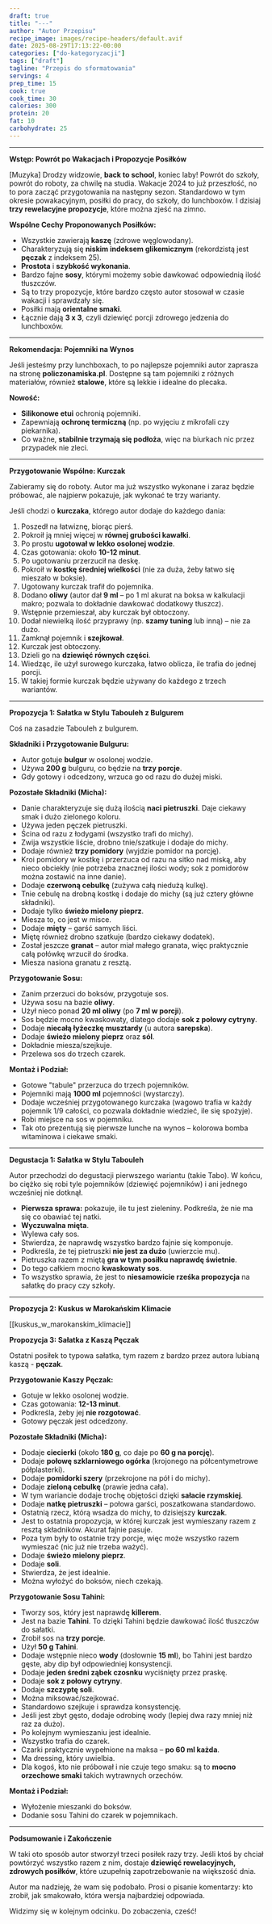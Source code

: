 ```yaml
---
draft: true
title: "---"
author: "Autor Przepisu"
recipe_image: images/recipe-headers/default.avif
date: 2025-08-29T17:13:22-00:00
categories: ["do-kategoryzacji"]
tags: ["draft"]
tagline: "Przepis do sformatowania"
servings: 4
prep_time: 15
cook: true
cook_time: 30
calories: 300
protein: 20
fat: 10
carbohydrate: 25
---
```

---

**Wstęp: Powrót po Wakacjach i Propozycje Posiłków**

[Muzyka]
Drodzy widzowie, **back to school**, koniec laby! Powrót do szkoły, powrót do roboty, za chwilę na studia. Wakacje 2024 to już przeszłość, no to pora zacząć przygotowania na następny sezon. Standardowo w tym okresie powakacyjnym, posiłki do pracy, do szkoły, do lunchboxów. I dzisiaj **trzy rewelacyjne propozycje**, które można zjeść na zimno.

**Wspólne Cechy Proponowanych Posiłków:**

*   Wszystkie zawierają **kaszę** (zdrowe węglowodany).
*   Charakteryzują się **niskim indeksem glikemicznym** (rekordzistą jest **pęczak** z indeksem 25).
*   **Prostota** i **szybkość wykonania**.
*   Bardzo fajne **sosy**, którymi możemy sobie dawkować odpowiednią ilość tłuszczów.
*   Są to trzy propozycje, które bardzo często autor stosował w czasie wakacji i sprawdzały się.
*   Posiłki mają **orientalne smaki**.
*   Łącznie dają **3 x 3**, czyli dziewięć porcji zdrowego jedzenia do lunchboxów.

---

**Rekomendacja: Pojemniki na Wynos**

Jeśli jesteśmy przy lunchboxach, to po najlepsze pojemniki autor zaprasza na stronę **policzonamiska.pl**. Dostępne są tam pojemniki z różnych materiałów, również **stalowe**, które są lekkie i idealne do plecaka.

**Nowość:**
*   **Silikonowe etui** ochronią pojemniki.
*   Zapewniają **ochronę termiczną** (np. po wyjęciu z mikrofali czy piekarnika).
*   Co ważne, **stabilnie trzymają się podłoża**, więc na biurkach nic przez przypadek nie zleci.

---

**Przygotowanie Wspólne: Kurczak**

Zabieramy się do roboty. Autor ma już wszystko wykonane i zaraz będzie próbować, ale najpierw pokazuje, jak wykonać te trzy warianty.

Jeśli chodzi o **kurczaka**, którego autor dodaje do każdego dania:
1.  Poszedł na łatwiznę, biorąc pierś.
2.  Pokroił ją mniej więcej w **równej grubości kawałki**.
3.  Po prostu **ugotował w lekko osolonej wodzie**.
4.  Czas gotowania: około **10-12 minut**.
5.  Po ugotowaniu przerzucił na deskę.
6.  Pokroił w **kostkę średniej wielkości** (nie za duża, żeby łatwo się mieszało w boksie).
7.  Ugotowany kurczak trafił do pojemnika.
8.  Dodano **oliwy** (autor dał **9 ml** – po 1 ml akurat na boksa w kalkulacji makro; pozwala to dokładnie dawkować dodatkowy tłuszcz).
9.  Wstępnie przemieszał, aby kurczak był obtoczony.
10. Dodał niewielką ilość przyprawy (np. **szamy tuning** lub inną) – nie za dużo.
11. Zamknął pojemnik i **szejkował**.
12. Kurczak jest obtoczony.
13. Dzieli go na **dziewięć równych części**.
14. Wiedząc, ile użył surowego kurczaka, łatwo oblicza, ile trafia do jednej porcji.
15. W takiej formie kurczak będzie używany do każdego z trzech wariantów.

---

**Propozycja 1: Sałatka w Stylu Tabouleh z Bulgurem**

Coś na zasadzie Tabouleh z bulgurem.

**Składniki i Przygotowanie Bulguru:**
*   Autor gotuje **bulgur** w osolonej wodzie.
*   Używa **200 g** bulguru, co będzie na **trzy porcje**.
*   Gdy gotowy i odcedzony, wrzuca go od razu do dużej miski.

**Pozostałe Składniki (Micha):**
*   Danie charakteryzuje się dużą ilością **naci pietruszki**. Daje ciekawy smak i dużo zielonego koloru.
*   Używa jeden pęczek pietruszki.
*   Ścina od razu z łodygami (wszystko trafi do michy).
*   Zwija wszystkie liście, drobno tnie/szatkuje i dodaje do michy.
*   Dodaje również **trzy pomidory** (wyjdzie pomidor na porcję).
*   Kroi pomidory w kostkę i przerzuca od razu na sitko nad miską, aby nieco obciekły (nie potrzeba znacznej ilości wody; sok z pomidorów można zostawić na inne danie).
*   Dodaje **czerwoną cebulkę** (zużywa całą niedużą kulkę).
*   Tnie cebulę na drobną kostkę i dodaje do michy (są już cztery główne składniki).
*   Dodaje tylko **świeżo mielony pieprz**.
*   Miesza to, co jest w misce.
*   Dodaje **mięty** – garść samych liści.
*   Miętę również drobno szatkuje (bardzo ciekawy dodatek).
*   Został jeszcze **granat** – autor miał małego granata, więc praktycznie całą połówkę wrzucił do środka.
*   Miesza nasiona granatu z resztą.

**Przygotowanie Sosu:**
*   Zanim przerzuci do boksów, przygotuje sos.
*   Używa sosu na bazie **oliwy**.
*   Użył nieco ponad **20 ml oliwy** (po **7 ml w porcji**).
*   Sos będzie mocno kwaskowaty, dlatego dodaje **sok z połowy cytryny**.
*   Dodaje **niecałą łyżeczkę musztardy** (u autora **sarepska**).
*   Dodaje **świeżo mielony pieprz** oraz **sól**.
*   Dokładnie miesza/szejkuje.
*   Przelewa sos do trzech czarek.

**Montaż i Podział:**
*   Gotowe "tabule" przerzuca do trzech pojemników.
*   Pojemniki mają **1000 ml** pojemności (wystarczy).
*   Dodaje wcześniej przygotowanego kurczaka (wagowo trafia w każdy pojemnik 1/9 całości, co pozwala dokładnie wiedzieć, ile się spożyje).
*   Robi miejsce na sos w pojemniku.
*   Tak oto prezentują się pierwsze lunche na wynos – kolorowa bomba witaminowa i ciekawe smaki.

---

**Degustacja 1: Sałatka w Stylu Tabouleh**

Autor przechodzi do degustacji pierwszego wariantu (takie Tabo). W końcu, bo ciężko się robi tyle pojemników (dziewięć pojemników) i ani jednego wcześniej nie dotknął.

*   **Pierwsza sprawa:** pokazuje, ile tu jest zieleniny. Podkreśla, że nie ma się co obawiać tej natki.
*   **Wyczuwalna mięta**.
*   Wylewa cały sos.
*   Stwierdza, że naprawdę wszystko bardzo fajnie się komponuje.
*   Podkreśla, że tej pietruszki **nie jest za dużo** (uwierzcie mu).
*   Pietruszka razem z miętą **gra w tym posiłku naprawdę świetnie**.
*   Do tego całkiem mocno **kwaskowaty sos**.
*   To wszystko sprawia, że jest to **niesamowicie rześka propozycja** na sałatkę do pracy czy szkoły.

---

**Propozycja 2: Kuskus w Marokańskim Klimacie**

[[kuskus_w_marokanskim_klimacie]]

**Propozycja 3: Sałatka z Kaszą Pęczak**

Ostatni posiłek to typowa sałatka, tym razem z bardzo przez autora lubianą kaszą - **pęczak**.

**Przygotowanie Kaszy Pęczak:**
*   Gotuje w lekko osolonej wodzie.
*   Czas gotowania: **12-13 minut**.
*   Podkreśla, żeby jej **nie rozgotować**.
*   Gotowy pęczak jest odcedzony.

**Pozostałe Składniki (Micha):**
*   Dodaje **ciecierki** (około **180 g**, co daje po **60 g na porcję**).
*   Dodaje **połowę szklarniowego ogórka** (krojonego na półcentymetrowe półplasterki).
*   Dodaje **pomidorki szery** (przekrojone na pół i do michy).
*   Dodaje **zieloną cebulkę** (prawie jedna cała).
*   W tym wariancie dodaje trochę objętości dzięki **sałacie rzymskiej**.
*   Dodaje **natkę pietruszki** – połowa garści, poszatkowana standardowo.
*   Ostatnią rzecz, którą wsadza do michy, to dzisiejszy **kurczak**.
*   Jest to ostatnia propozycja, w której kurczak jest wymieszany razem z resztą składników. Akurat fajnie pasuje.
*   Poza tym były to ostatnie trzy porcje, więc może wszystko razem wymieszać (nic już nie trzeba ważyć).
*   Dodaje **świeżo mielony pieprz**.
*   Dodaje **soli**.
*   Stwierdza, że jest idealnie.
*   Można wyłożyć do boksów, niech czekają.

**Przygotowanie Sosu Tahini:**
*   Tworzy sos, który jest naprawdę **killerem**.
*   Jest na bazie **Tahini**. To dzięki Tahini będzie dawkować ilość tłuszczów do sałatki.
*   Zrobił sos na **trzy porcje**.
*   Użył **50 g Tahini**.
*   Dodaje wstępnie nieco **wody** (dosłownie **15 ml**), bo Tahini jest bardzo gęste, aby dip był odpowiedniej konsystencji.
*   Dodaje **jeden średni ząbek czosnku** wyciśnięty przez praskę.
*   Dodaje **sok z połowy cytryny**.
*   Dodaje **szczyptę soli**.
*   Można miksować/szejkować.
*   Standardowo szejkuje i sprawdza konsystencję.
*   Jeśli jest zbyt gęsto, dodaje odrobinę wody (lepiej dwa razy mniej niż raz za dużo).
*   Po kolejnym wymieszaniu jest idealnie.
*   Wszystko trafia do czarek.
*   Czarki praktycznie wypełnione na maksa – **po 60 ml każda**.
*   Ma dressing, który uwielbia.
*   Dla kogoś, kto nie próbował i nie czuje tego smaku: są to **mocno orzechowe smaki** takich wytrawnych orzechów.

**Montaż i Podział:**
*   Wyłożenie mieszanki do boksów.
*   Dodanie sosu Tahini do czarek w pojemnikach.

---

**Podsumowanie i Zakończenie**

W taki oto sposób autor stworzył trzeci posiłek razy trzy. Jeśli ktoś by chciał powtórzyć wszystko razem z nim, dostaje **dziewięć rewelacyjnych, zdrowych posiłków**, które uzupełnią zapotrzebowanie na większość dnia.

Autor ma nadzieję, że wam się podobało. Prosi o pisanie komentarzy: kto zrobił, jak smakowało, która wersja najbardziej odpowiada.

Widzimy się w kolejnym odcinku. Do zobaczenia, cześć!